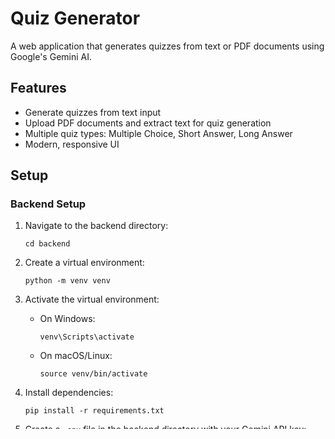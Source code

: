 # Quiz Generator

A web application that generates quizzes from text or PDF documents using Google's Gemini AI.

## Features

- Generate quizzes from text input
- Upload PDF documents and extract text for quiz generation
- Multiple quiz types: Multiple Choice, Short Answer, Long Answer
- Modern, responsive UI

## Setup

### Backend Setup

1. Navigate to the backend directory:
   ```
   cd backend
   ```

2. Create a virtual environment:
   ```
   python -m venv venv
   ```

3. Activate the virtual environment:
   - On Windows:
     ```
     venv\Scripts\activate
     ```
   - On macOS/Linux:
     ```
     source venv/bin/activate
     ```

4. Install dependencies:
   ```
   pip install -r requirements.txt
   ```

5. Create a `.env` file in the backend directory with your Gemini API key:
   ```
   GEMINI_API_KEY=your_api_key_here
   ```

6. Start the backend server:
   ```
   uvicorn main:app --reload
   ```

### Frontend Setup

1. Navigate to the frontend directory:
   ```
   cd frontend
   ```

2. Install dependencies:
   ```
   npm install
   ```

3. Start the frontend development server:
   ```
   npm start
   ```

4. Open your browser and navigate to `http://localhost:3000`

## Usage

1. Enter text directly in the text area or upload a PDF file
2. Select the quiz type (Multiple Choice, Short Answer, or Long Answer)
3. Click "Generate Quiz" to create a quiz based on the input
4. View and interact with the generated questions

## Technologies Used

- **Backend**: FastAPI, Google Gemini AI, PyPDF2
- **Frontend**: React, Axios
- **Styling**: CSS

## License

MIT 